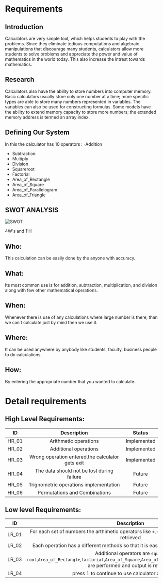 # Requirements
## Introduction
Calculators are very simple tool, which helps students to play with the problems. Since they eliminate tedious computations and algebraic manipulations that discourage many students, calculators allow more students to solve problems and appreciate the power and value of mathematics in the world today. This also increase the intrest towards mathematics.

## Research
Calculators also have the ability to store numbers into computer memory. Basic calculators usually store only one number at a time; more specific types are able to store many numbers represented in variables. The variables can also be used for constructing formulas. Some models have the ability to extend memory capacity to store more numbers; the extended memory address is termed an array index.

## Defining Our System
 In this the calculator has 10 operators :
 -Addition
 - Subtraction
 - Multiply
 - Division 
 - Squareroot 
 - Factorial 
 - Area_of_Rectangle
 - Area_of_Square
 - Area_of_Parallelogram
 - Area_of_Triangle



## SWOT ANALYSIS

![SWOT](https://user-images.githubusercontent.com/82135750/114895658-50b9c180-9e2d-11eb-8257-383ad7cbf397.png)


 4W&#39;s and 1&#39;H

## Who:

 This calculation can be easily done by the anyone with accuracy.

## What:

Its most common use is for addition, subtraction, multiplication, and division along with few other mathematical operations.

## When:

Whenever there is use of any calculations where large number is there, than we can't calculate just by mind then we use it.

## Where:

It can be used anywhere by anybody like students, faculty, business people to do calculations.

## How:

By entering the appropriate number that you wanted to calculate.

# Detail requirements               
## High Level Requirements:

| ID        | Description           | Status  |
|:------------:|:-------------:|:-----:|
|HR_01     | Arithmetic operations | Implemented |
|HR_02     | Additional operations      |   Implemented |
|HR_03 | Wrong operation entered,the calculator gets exit   | Implemented   |
|HR_04  | The data should not be lost during failure | Future|
|HR_05|Trignometric operations implementation|Future|
|HR_06|Permutations and Combinations|Future|
   
   
##  Low level Requirements:

| ID        | Description           | Status  |
|:------------:|:-------------:|:-----:|
|LR_01     |For each set of numbers the arthimetic operators like `+`,`-`,`*`,`/` are performed and output is retrieved| Implemented |
|LR_02     | Each operation has a different methods so that it is easy to understand and implement     |   Implemented |
|LR_03     |Additional operators are `square root`,`Area_of_Rectangle`,`factorial`,`Area_of_Square`,`Area_of_Parallelogram`,`Area_of_Triangle` are performed and output is retrieved|Implemented|
|LR_04 | press 1 to continue to use calculator and 10 to end   | Implemented   |


